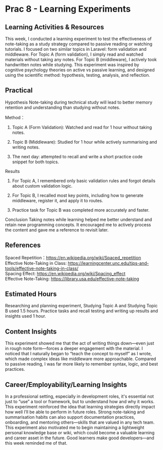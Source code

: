 # Prac 8 - Learning Experiments

## Learning Activities & Resources

This week, I conducted a learning experiment to test the effectiveness of note-taking as a study strategy compared to passive reading or watching tutorials. I focused on two similar topics in Laravel: form validation and middleware. For Topic A (form validation), I simply read and watched materials without taking any notes. For Topic B (middleware), I actively took handwritten notes while studying.
This experiment was inspired by cognitive psychology theories on active vs passive learning, and designed using the scientific method: hypothesis, testing, analysis, and reflection.

## Practical

Hypothesis
Note-taking during technical study will lead to better memory retention and understanding than studying without notes.

Method：

1. Topic A (Form Validation): Watched and read for 1 hour without taking notes.

2. Topic B (Middleware): Studied for 1 hour while actively summarising and writing notes.

3. The next day: attempted to recall and write a short practice code snippet for both topics.

Results

1. For Topic A, I remembered only basic validation rules and forgot details about custom validation logic.

2. For Topic B, I recalled most key points, including how to generate middleware, register it, and apply it to routes.

3. Practice task for Topic B was completed more accurately and faster.

Conclusion
Taking notes while learning helped me better understand and retain new programming concepts. It encouraged me to actively process the content and gave me a reference to revisit later.

## References

Spaced Repetition：https://en.wikipedia.org/wiki/Spaced_repetition​   
Effective Note-Taking in Class: https://learningcenter.unc.edu/tips-and-tools/effective-note-taking-in-class/   
Spacing Effect: https://en.wikipedia.org/wiki/Spacing_effect​   
Effective Note-Taking: https://library.usa.edu/effective-note-taking​   

## Estimated Hours

Researching and planning experiment, Studying Topic A and Studying Topic B used 1.5 hours. Practice tasks and recall testing and writing up results and insights used 1 hour.

## Content Insights

This experiment showed me that the act of writing things down—even just in rough note form—forces a deeper engagement with the material. I noticed that I naturally began to “teach the concept to myself” as I wrote, which made complex ideas like middleware more approachable. Compared to passive reading, I was far more likely to remember syntax, logic, and best practices.

## Career/Employability/Learning Insights

In a professional setting, especially in development roles, it's essential not just to “use” a tool or framework, but to understand how and why it works. This experiment reinforced the idea that learning strategies directly impact how well I’ll be able to perform in future roles. Strong note-taking and summarisation habits can also support documentation practices, onboarding, and mentoring others—skills that are valued in any tech team.
This experiment also motivated me to begin maintaining a lightweight personal knowledge base or wiki, which could become a valuable learning and career asset in the future. Good learners make good developers—and this week reminded me of that.

